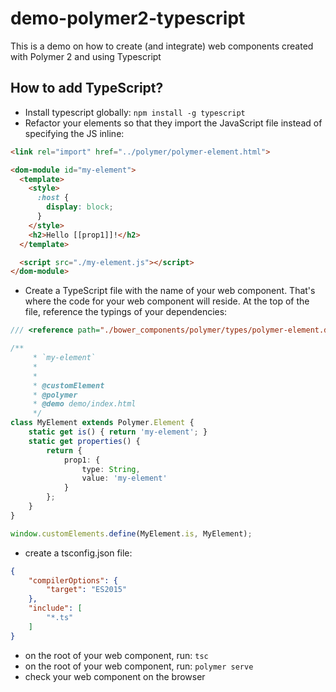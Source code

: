 # demo-polymer2-typescript
This is a demo on how to create (and integrate) web components created with Polymer 2 and using Typescript

## How to add TypeScript?
* Install typescript globally: `npm install -g typescript`
* Refactor your elements so that they import the JavaScript file instead of specifying the JS inline:
```html
<link rel="import" href="../polymer/polymer-element.html">

<dom-module id="my-element">
  <template>
    <style>
      :host {
        display: block;
      }
    </style>
    <h2>Hello [[prop1]]!</h2>
  </template>

  <script src="./my-element.js"></script>
</dom-module>
```
* Create a TypeScript file with the name of your web component. That's where the code for your web component will reside. At the top of the file, reference the typings of your dependencies:
```typescript
/// <reference path="./bower_components/polymer/types/polymer-element.d.ts" />`

/**
     * `my-element`
     * 
     *
     * @customElement
     * @polymer
     * @demo demo/index.html
     */
class MyElement extends Polymer.Element {
    static get is() { return 'my-element'; }
    static get properties() {
        return {
            prop1: {
                type: String,
                value: 'my-element'
            }
        };
    }
}

window.customElements.define(MyElement.is, MyElement);
```
* create a tsconfig.json file:
```json
{
    "compilerOptions": {
        "target": "ES2015"
    },
    "include": [
        "*.ts"
    ]
}
```
* on the root of your web component, run: `tsc`
* on the root of your web component, run: `polymer serve`
* check your web component on the browser